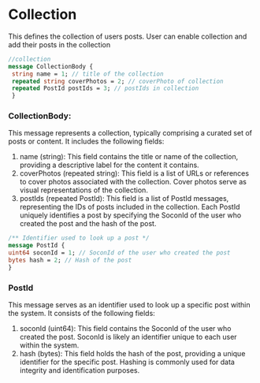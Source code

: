 # Collection 

This defines the collection of users posts. User can enable collection and add their posts in the collection

```protobuf
//collection
message CollectionBody {
 string name = 1; // title of the collection
 repeated string coverPhotos = 2; // coverPhoto of collection
 repeated PostId postIds = 3; // postIds in collection
 }
```
### CollectionBody:
This message represents a collection, typically comprising a curated set of posts or content. It includes the following fields:
1. name (string): This field contains the title or name of the collection, providing a descriptive label for the content it contains.
2. coverPhotos (repeated string): This field is a list of URLs or references to cover photos associated with the collection. Cover photos serve as visual representations of the collection.
3. postIds (repeated PostId): This field is a list of PostId messages, representing the IDs of posts included in the collection. Each PostId uniquely identifies a post by specifying the SoconId of the user who created the post and the hash of the post.


```protobuf
/** Identifier used to look up a post */
message PostId {
uint64 soconId = 1; // SoconId of the user who created the post
bytes hash = 2; // Hash of the post
}
```
### PostId
This message serves as an identifier used to look up a specific post within the system. It consists of the following fields:
1. soconId (uint64): This field contains the SoconId of the user who created the post. SoconId is likely an identifier unique to each user within the system.
2. hash (bytes): This field holds the hash of the post, providing a unique identifier for the specific post. Hashing is commonly used for data integrity and identification purposes.

<!-- <Add Code Snippet > -->
